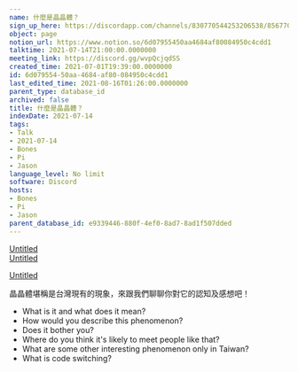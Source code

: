 ```yaml
---
name: 什麼是晶晶體？
sign_up_here: https://discordapp.com/channels/830770544253206538/856770166356049960/860141754656620575
object: page
notion_url: https://www.notion.so/6d07955450aa4684af80084950c4cdd1
talktime: 2021-07-14T21:00:00.0000000
meeting_link: https://discord.gg/wvpQcjqdSS
created_time: 2021-07-01T19:39:00.0000000
id: 6d079554-50aa-4684-af80-084950c4cdd1
last_edited_time: 2021-08-16T01:26:00.0000000
parent_type: database_id
archived: false
title: 什麼是晶晶體？
indexDate: 2021-07-14
tags:
- Talk
- 2021-07-14
- Bones
- Pi
- Jason
language_level: No limit
software: Discord
hosts:
- Bones
- Pi
- Jason
parent_database_id: e9339446-880f-4ef0-8ad7-8ad1f507dded
---
```



[Untitled](https://www.notion.so/60226399bd024bf4bf588586f8013a21)   
[Untitled](https://www.notion.so/cb083fc4f0b7459aa5afe1900ef25a1f)   

[Untitled](https://www.notion.so/482e61b02b9c4456b2b4fe86bb7544c6)   




晶晶體堪稱是台灣現有的現象，來跟我們聊聊你對它的認知及感想吧！

   - What is it and what does it mean?
   - How would you describe this phenomenon?
   - Does it bother you?
   - Where do you think it's likely to meet people like that?
   - What are some other interesting phenomenon only in Taiwan?
   - What is code switching?




